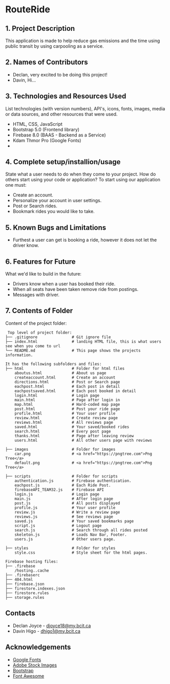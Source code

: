 # RouteRide

## 1. Project Description
This application is made to help reduce gas emissions and the time using public transit by using carpooling as a service. 

## 2. Names of Contributors
* Declan, very excited to be doing this project!
* Davin, Hi...

## 3. Technologies and Resources Used
List technologies (with version numbers), API's, icons, fonts, images, media or data sources, and other resources that were used.
* HTML, CSS, JavaScript
* Bootstrap 5.0 (Frontend library)
* Firebase 8.0 (BAAS - Backend as a Service)
* Kdam Thmor Pro (Google Fonts)
* 

## 4. Complete setup/installion/usage
State what a user needs to do when they come to your project.  How do others start using your code or application?
To start using our application one must:
* Create an account.
* Personalize your account in user settings.
* Post or Search rides.
* Bookmark rides you would like to take.

## 5. Known Bugs and Limitations
* Furthest a user can get is booking a ride, however it does not let the driver know.

## 6. Features for Future
What we'd like to build in the future:
* Drivers know when a user has booked their ride.
* When all seats have been taken remove ride from postings.
* Messages with driver.
	
## 7. Contents of Folder
Content of the project folder:

```
 Top level of project folder: 
├── .gitignore               # Git ignore file
├── index.html               # landing HTML file, this is what users see when you come to url
└── README.md                # This page shows the projects information.

It has the following subfolders and files:
├── html                     # Folder for html files
    aboutus.html             # About us page
    createaccount.html       # Create an account
    directions.html          # Post or Search page
    eachpost.html            # Each post in detail
    eachpostsaved.html       # Each post booked in detail
    login.html               # Login page
    main.html                # Page after login in
    map.html                 # Hard-coded map page
    post.html                # Post your ride page
    profile.html             # Your user profile
    review.html              # Create review page
    reviews.html             # All reviews page
    saved.html               # Your saved/booked rides
    search.html              # Every post page
    thanks.html              # Page after leaving review
    users.html               # All other users page with reviews

├── images                   # Folder for images
    car.png                  # <a href="https://pngtree.com">Png Tree</a>
    default.png              # <a href="https://pngtree.com">Png Tree</a>

├── scripts                  # Folder for scripts
    authentication.js        # Firebase authentication.
    eachpost.js              # Each Ride Post.
    firebaseAPI_TEAM32.js    # Firebase API
    login.js                 # Login page 
    main.js                  # After login page
    post.js                  # All posts displayed
    profile.js               # Your user profile
    review.js                # Write a review page
    reviews.js               # See reviews page
    saved.js                 # Your saved bookmarks page
    script.js                # Logout page
    search.js                # Search through all rides posted
    skeleton.js              # Loads Nav Bar, Footer.
    users.js                 # Other users page.
                    
├── styles                   # Folder for styles
    style.css                # Style sheet for the html pages.

Firebase hosting files: 
├── .firebase
	/hosting..cache
├── .firebaserc
├── 404.html
├── firebase.json
├── firestore.indexes.json
├── firestore.rules
├── storage.rules

```


## Contacts
* Declan Joyce - djoyce18@my.bcit.ca
* Davin Higo - dhigo1@my.bcit.ca

## Acknowledgements 
* <a href="https://fonts.google.com/">Google Fonts</a>
* <a href="https://stock.adobe.com/images">Adobe Stock Images</a>
* <a href="https://getbootstrap.com/">Bootstrap</a>
* <a href="https://fontawesome.com/">Font Awesome</a>


